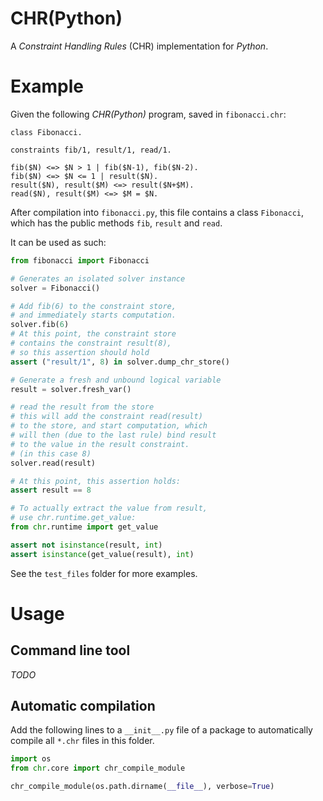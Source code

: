 # CHR(Python)
A _Constraint Handling Rules_ (CHR) implementation for _Python_.


# Example
Given the following _CHR(Python)_ program, saved in `fibonacci.chr`:

```
class Fibonacci.

constraints fib/1, result/1, read/1.

fib($N) <=> $N > 1 | fib($N-1), fib($N-2).
fib($N) <=> $N <= 1 | result($N).
result($N), result($M) <=> result($N+$M).
read($N), result($M) <=> $M = $N.
```

After compilation into `fibonacci.py`, this file contains a class `Fibonacci`,
which has the public methods `fib`, `result` and `read`.

It can be used as such:

```python
from fibonacci import Fibonacci

# Generates an isolated solver instance
solver = Fibonacci()

# Add fib(6) to the constraint store,
# and immediately starts computation.
solver.fib(6)
# At this point, the constraint store
# contains the constraint result(8),
# so this assertion should hold
assert ("result/1", 8) in solver.dump_chr_store()

# Generate a fresh and unbound logical variable
result = solver.fresh_var()

# read the result from the store
# this will add the constraint read(result)
# to the store, and start computation, which
# will then (due to the last rule) bind result
# to the value in the result constraint.
# (in this case 8)
solver.read(result)

# At this point, this assertion holds:
assert result == 8

# To actually extract the value from result,
# use chr.runtime.get_value:
from chr.runtime import get_value

assert not isinstance(result, int)
assert isinstance(get_value(result), int)
```

See the `test_files` folder for more examples.


# Usage

## Command line tool
_TODO_

## Automatic compilation

Add the following lines to a `__init__.py` file of a package to automatically
compile all `*.chr` files in this folder.

```python
import os
from chr.core import chr_compile_module

chr_compile_module(os.path.dirname(__file__), verbose=True)
```
